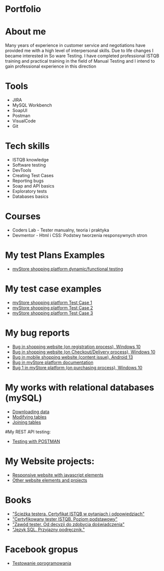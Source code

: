 # Portfolio


# About me
Many years of experience in customer service and negotiations have provided me with a high level of
interpersonal skills. Due to life changes I became interested in So ware Testing. I have completed
professional ISTQB training and practical training in the field of Manual Testing and I intend to gain
professional experience in this direction

# Tools
- JIRA
- MySQL Workbench
- SoapUI
- Postman
- VisualCode
- Git

# Tech skills
- ISTQB knowledge
- Software testing
- DevTools
- Creating Test Cases
- Reporting bugs
- Soap and API basics
- Exploratory tests
- Databases basics

# Courses
- Coders Lab - Tester manualny, teoria i praktyka
- Devmentor - Html i CSS: Podstwy tworzenia responsywnych stron 

# My test Plans Examples
  - [myStore shopping platform dynamic/functional testing](https://drive.google.com/file/d/1vzyPt01zpHbwrYJ3cp8A1bI99uL_h8h8/view?usp=sharing)

# My test case examples
- [myStore shopping platform Test Case 1](https://drive.google.com/file/d/142iepME7Wvt8XavHWZ3LIkQ0tDgwBSGV/view?usp=sharing)
- [myStore shopping platform Test Case 2](https://drive.google.com/file/d/11y0MbMNan3PmyeZ4ToY4WaxsaDn7bFnR/view?usp=share_link)
- [myStore shopping platform Test Case 3](https://drive.google.com/file/d/1ck-Yew_o25RhcQM8tAMhCvLJZQqdBa2o/view?usp=sharing)

# My bug reports
- [Bug in shopping website (on registration process), Windows 10](https://drive.google.com/file/d/1bQERqcb5VUHGrWwRysnEvDo4phytReFu/view?usp=share_link)
- [Bug in shopping website (on Checkout/Delivery process), Windows 10](https://drive.google.com/file/d/1Rm-SgtkAMYRvnG8BjCWcWcpp4mogsiNf/view?usp=sharing)
- [Bug in mobile shopping website (content issue), Android 13](https://drive.google.com/file/d/1umYqcc4eCeVfZFCQrrCPovL2mfqfAuWh/view?usp=sharing)
- [Bug in myStore platform documentation](https://drive.google.com/file/d/1IDr0QH4BGquyS2bHeczUfIYlIpwNaEDO/view?usp=sharing)
- [Bug 1 in myStore platform (on purchasing process), Windows 10](https://drive.google.com/file/d/1ck-Yew_o25RhcQM8tAMhCvLJZQqdBa2o/view?usp=sharing)

# My works with relational databases (mySQL)
- [Downloading data](https://github.com/PrzemekHytros/mySQL/blob/main/downloading%20_data.txt)
- [Modifying tables](https://github.com/PrzemekHytros/Portfolio/blob/main/mySQL/modifying_tables.txt)
- [Joining tables](https://github.com/PrzemekHytros/Portfolio/blob/main/mySQL/joining_tables.txt)

#My REST API testing:

- [Testing with POSTMAN](https://github.com/PrzemekHytros/Portfolio/tree/main/API)

# My Website projects:
- [Responsive website with javascript elements](https://github.com/PrzemekHytros/Portfolio/tree/main/html-css/website)
- [Other website elements and projects](https://github.com/PrzemekHytros/Portfolio/tree/main/html-css/other)

# Books
- ["Ścieżka testera. Certyfikat ISTQB w pytaniach i odpowiedziach"](https://helion.pl/ksiazki/sciezka-testera-certyfikat-istqb-w-pytaniach-i-odpowiedziach-rafal-podraza,istqbw.htm#format/d)
- ["Certyfikowany tester ISTQB. Poziom podstawowy"](https://ksiegarnia.pwn.pl/Zawod-tester.-Od-decyzji-do-zdobycia-doswiadczenia,743423772,p.html)
- ["Zawód tester. Od decyzji do zdobycia doświadczenia"](https://ksiegarnia.pwn.pl/Zawod-tester.-Od-decyzji-do-zdobycia-doswiadczenia,743423772,p.html)
- ["Język SQL. Przyjazny podręcznik."](https://helion.pl/ksiazki/jezyk-sql-przyjazny-podrecznik-wydanie-ii-larry-rockoff,jsqlp2.htm#format/e)

# Facebook gropus
- [Testowanie oprogramowania](https://www.facebook.com/groups/141683635854223)
